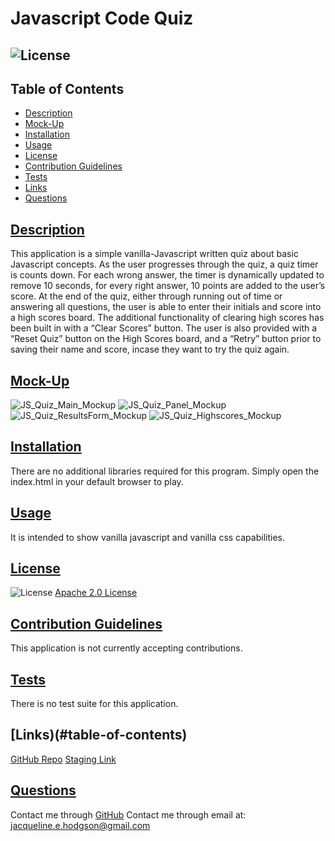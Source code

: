 
# Javascript Code Quiz
## ![License](https://img.shields.io/badge/License-Apache_2.0-blue.svg) 

## Table of Contents
- [Description](#description)
- [Mock-Up](#mock-up)
- [Installation](#installation)
- [Usage](#usage)
- [License](#license)
- [Contribution Guidelines](#contribution-guidelines)
- [Tests](#tests)
- [Links](#links)
- [Questions](#questions)

## [Description](#table-of-contents)
This application is a simple vanilla-Javascript written quiz about basic Javascript concepts. As the user progresses through the quiz, a quiz timer is counts down.  For each wrong answer, the timer is dynamically updated to remove 10 seconds, for every right answer, 10 points are added to the user’s score. At the end of the quiz, either through running out of time or answering all questions, the user is able to enter their initials and score into a high scores board. The additional functionality of clearing high scores has been built in with a “Clear Scores” button. The user is also provided with a “Reset Quiz” button on the High Scores board, and a “Retry” button prior to saving their name and score, incase they want to try the quiz again.

## [Mock-Up](#table-of-contents)
![JS_Quiz_Main_Mockup](https://user-images.githubusercontent.com/97176042/159719181-a829ed10-09af-45ea-804d-11ce4ef16a56.png)
![JS_Quiz_Panel_Mockup](https://user-images.githubusercontent.com/97176042/159719206-c739cffc-7f2c-4952-add1-43deb5921a4b.jpg)
![JS_Quiz_ResultsForm_Mockup](https://user-images.githubusercontent.com/97176042/159743664-8d189c77-a521-4ca5-90b1-f23967ea5869.png)
![JS_Quiz_Highscores_Mockup](https://user-images.githubusercontent.com/97176042/159743681-d28d87eb-007d-4363-a8f2-93a469ebe10e.png)

## [Installation](#table-of-contents)
There are no additional libraries required for this program. Simply open the index.html in your default browser to play.

## [Usage](#table-of-contents)
It is intended to show vanilla javascript and vanilla css capabilities.

## [License](#table-of-contents)
![License](https://img.shields.io/badge/License-Apache_2.0-blue.svg)
[Apache 2.0 License](https://www.apache.org/licenses/LICENSE-2.0)

## [Contribution Guidelines](#table-of-contents)
This application is not currently accepting contributions.

## [Tests](#table-of-contents)
There is no test suite for this application.

## [Links)(#table-of-contents)
[GitHub Repo](https://github.com/jacih/Javascript-101-Quiz.git)
[Staging Link](https://jacih.github.io/Javascript-101-Quiz/)

## [Questions](#table-of-contents)
Contact me through [GitHub](https://github.com/jacih)
Contact me through email at: [jacqueline.e.hodgson@gmail.com](mailto:jacqueline.e.hodgson@gmail.com)
